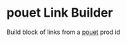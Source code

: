 # pouet Link Builder
Build block of links from a [pouet][pouet] prod id

[pouet]: https://www.pouet.net/
